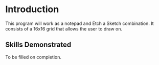 # Introduction
This program will work as a notepad and Etch a Sketch combination. It consists of a 16x16 grid that allows the user to draw on.

## Skills Demonstrated
To be filled on completion.

